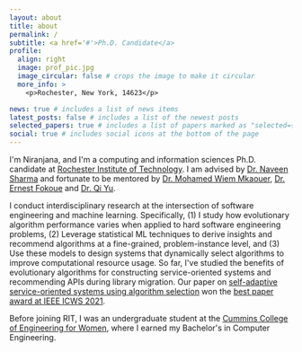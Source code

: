 ```yaml
---
layout: about
title: about
permalink: /
subtitle: <a href='#'>Ph.D. Candidate</a> 
profile:
  align: right
  image: prof_pic.jpg
  image_circular: false # crops the image to make it circular
  more_info: >
    <p>Rochester, New York, 14623</p>

news: true # includes a list of news items
latest_posts: false # includes a list of the newest posts
selected_papers: true # includes a list of papers marked as "selected={true}"
social: true # includes social icons at the bottom of the page
---
```


I'm Niranjana, and I'm a computing and information sciences Ph.D. candidate at [Rochester Institute of Technology](https://www.rit.edu/). I am advised by [Dr. Naveen Sharma](https://www.linkedin.com/in/nsharma2/) and fortunate to be mentored by [Dr. Mohamed Wiem Mkaouer](https://mkaouer.net/author/mohamed-wiem-mkaouer/), [Dr. Ernest Fokoue](https://www.rit.edu/directory/epfeqa-ernest-fokoue) and [Dr. Qi Yu](https://www.rit.edu/mining/qi-yu).  

I conduct interdisciplinary research at the intersection of software engineering and machine learning. Specifically, (1) I study how evolutionary algorithm performance varies when applied to hard software engineering problems, (2) Leverage statistical ML techniques to derive insights and recommend algorithms at a fine-grained, problem-instance level, and (3) Use these models to design systems that dynamically select algorithms to improve computational resource usage. So far, I've studied the benefits of evolutionary algorithms for constructing service-oriented systems and recommending APIs during library migration. Our paper on [self-adaptive service-oriented systems using algorithm selection](https://ieeexplore.ieee.org/document/9590318) won the [best paper award at IEEE ICWS 2021](https://conferences.computer.org/services/2021/awards/).

Before joining RIT, I was an undergraduate student at the [Cummins College of Engineering for Women](https://www.cumminscollege.org/academics/departments/computer-engineering/), where I earned my Bachelor's in Computer Engineering.
